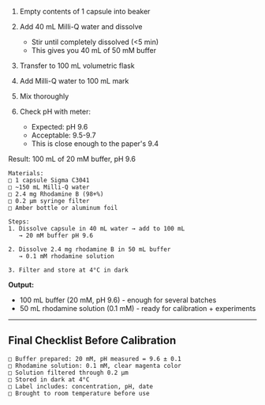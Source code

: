 1. Empty contents of 1 capsule into beaker

2. Add 40 mL Milli-Q water and dissolve
   - Stir until completely dissolved (<5 min)
   - This gives you 40 mL of 50 mM buffer

3. Transfer to 100 mL volumetric flask

4. Add Milli-Q water to 100 mL mark

5. Mix thoroughly

6. Check pH with meter:
   - Expected: pH 9.6
   - Acceptable: 9.5-9.7
   - This is close enough to the paper's 9.4

Result: 100 mL of 20 mM buffer, pH 9.6

```
Materials:
□ 1 capsule Sigma C3041
□ ~150 mL Milli-Q water
□ 2.4 mg Rhodamine B (98+%)
□ 0.2 μm syringe filter
□ Amber bottle or aluminum foil

Steps:
1. Dissolve capsule in 40 mL water → add to 100 mL
   → 20 mM buffer pH 9.6
   
2. Dissolve 2.4 mg rhodamine B in 50 mL buffer
   → 0.1 mM rhodamine solution
   
3. Filter and store at 4°C in dark
```

**Output:**
- 100 mL buffer (20 mM, pH 9.6) - enough for several batches
- 50 mL rhodamine solution (0.1 mM) - ready for calibration + experiments

---

## Final Checklist Before Calibration
```
□ Buffer prepared: 20 mM, pH measured = 9.6 ± 0.1
□ Rhodamine solution: 0.1 mM, clear magenta color
□ Solution filtered through 0.2 μm
□ Stored in dark at 4°C
□ Label includes: concentration, pH, date
□ Brought to room temperature before use